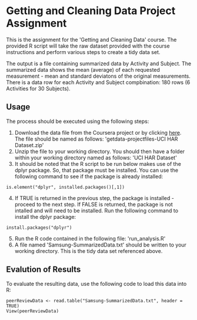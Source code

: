 # Getting and Cleaning Data Project Assignment

This is the assignment for the 'Getting and Cleaning Data' course.  The provided
R script will take the raw dataset provided with the course instructions and perform
various steps to create a tidy data set.

The output is a file containing summarized data by Activity and Subject.
The summarized data shows the mean (average) of each requested measurement - mean
and standard deviatons of the original measurements.  There is a data row for
each Activity and Subject compbination: 180 rows (6 Activities for 30 Subjects).

## Usage

The process should be executed using the following steps:

1) Download the data file from the Coursera project or by clicking [here](https://d396qusza40orc.cloudfront.net/getdata%2Fprojectfiles%2FUCI%20HAR%20Dataset.zip).  The file should be named as follows: 'getdata-projectfiles-UCI HAR Dataset.zip'
2) Unzip the file to your working directory.  You should then have a folder within your working directory named as follows: 'UCI HAR Dataset'
3) It should be noted that the R script to be run below makes use of the dplyr package.  So, that package must be installed.  You can use the following command to see if the package is already installed:
```
is.element("dplyr", installed.packages()[,1])
```
4) If TRUE is returned in the previous step, the package is installed - proceed to the next step.  If FALSE is returned, the package is not intalled and will need to be installed.  Run the following command to install the dplyr package:
```
install.packages("dplyr")
```
5) Run the R code contained in the following file: 'run_analysis.R'
6) A file named 'Samsung-SummarizedData.txt' should be written to your working directory.  This is the tidy data set referenced above.

## Evalution of Results
To evaluate the resulting data, use the following code to load this data into R:
```
peerReviewData <- read.table("Samsung-SummarizedData.txt", header = TRUE)
View(peerReviewData)
```